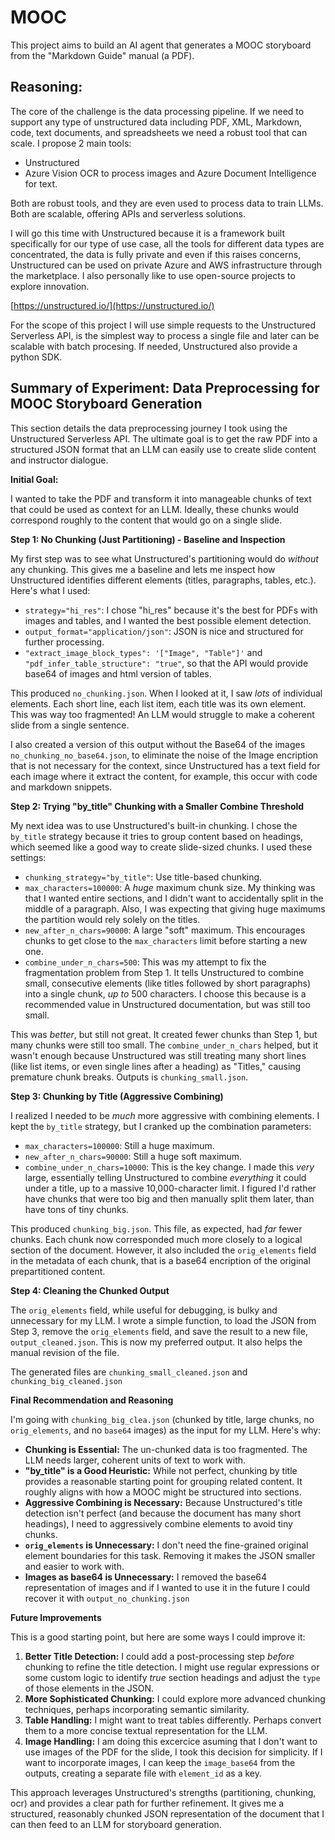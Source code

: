 # MOOC

This project aims to build an AI agent that generates a MOOC storyboard from the "Markdown Guide" manual (a PDF). 


## Reasoning:

The core of the challenge is the data processing pipeline. If we need to support any type of unstructured data including PDF, XML, Markdown, code, text documents, and spreadsheets we need a robust tool that can scale. I propose 2 main tools:

- Unstructured
- Azure Vision OCR to process images and Azure Document Intelligence for text.

Both are robust tools, and they are even used to process data to train LLMs. 
Both are scalable, offering APIs and serverless solutions.

I will go this time with Unstructured because it is a framework built specifically for our type of use case, all the tools for different data types are concentrated, the data is fully private and even if this raises concerns, Unstructured can be used on private Azure and AWS infrastructure through the marketplace. I also personally like to use open-source projects to explore innovation.

[https://unstructured.io/](https://unstructured.io/)

For the scope of this project I will use simple requests to the Unstructured Serverless API, is the simplest way to process a single file and later can be scalable with batch procesing. If needed, Unstructured also provide a python SDK. 

## Summary of Experiment: Data Preprocessing for MOOC Storyboard Generation
This section details the data preprocessing journey I took using the Unstructured Serverless API.  The ultimate goal is to get the raw PDF into a structured JSON format that an LLM can easily use to create slide content and instructor dialogue.

**Initial Goal:**

I wanted to take the PDF and transform it into manageable chunks of text that could be used as context for an LLM.  Ideally, these chunks would correspond roughly to the content that would go on a single slide.

**Step 1: No Chunking (Just Partitioning) - Baseline and Inspection**

My first step was to see what Unstructured's partitioning would do *without* any chunking. This gives me a baseline and lets me inspect how Unstructured identifies different elements (titles, paragraphs, tables, etc.).  Here's what I used:

*   `strategy="hi_res"`: I chose "hi_res" because it's the best for PDFs with images and tables, and I wanted the best possible element detection.
*   `output_format="application/json"`:  JSON is nice and structured for further processing.
*    `"extract_image_block_types": '["Image", "Table"]'` and `"pdf_infer_table_structure": "true"`, so that the API would provide base64 of images and html version of tables.

This produced `no_chunking.json`.  When I looked at it, I saw *lots* of individual elements. Each short line, each list item, each title was its own element.  This was way too fragmented!  An LLM would struggle to make a coherent slide from a single sentence.

I also created a version of this output without the Base64 of the images `no_chunking_no_base64.json`, to eliminate the noise of the Image encription that is not necessary for the context, since Unstructured has a text field for each image where it extract the content, for example, this occur with code and markdown snippets.

**Step 2:  Trying "by_title" Chunking with a Smaller Combine Threshold**

My next idea was to use Unstructured's built-in chunking.  I chose the `by_title` strategy because it tries to group content based on headings, which seemed like a good way to create slide-sized chunks. I used these settings:

*   `chunking_strategy="by_title"`:  Use title-based chunking.
*   `max_characters=100000`: A *huge* maximum chunk size. My thinking was that I wanted entire sections, and I didn't want to accidentally split in the middle of a paragraph. Also, I was expecting that giving huge maximums the partition would rely solely on the titles.
*   `new_after_n_chars=90000`:  A large "soft" maximum.  This encourages chunks to get close to the `max_characters` limit before starting a new one.
*   `combine_under_n_chars=500`:  This was my attempt to fix the fragmentation problem from Step 1.  It tells Unstructured to combine small, consecutive elements (like titles followed by short paragraphs) into a single chunk, *up to* 500 characters. I choose this because is a recommended value in Unstructured documentation, but was still too small.

This was *better*, but still not great.  It created fewer chunks than Step 1, but many chunks were still too small. The `combine_under_n_chars` helped, but it wasn't enough because Unstructured was still treating many short lines (like list items, or even single lines after a heading) as "Titles," causing premature chunk breaks. Outputs is `chunking_small.json`.

**Step 3: Chunking by Title (Aggressive Combining)**

I realized I needed to be *much* more aggressive with combining elements. I kept the `by_title` strategy, but I cranked up the combination parameters:

*   `max_characters=100000`:  Still a huge maximum.
*   `new_after_n_chars=90000`:  Still a huge soft maximum.
*   `combine_under_n_chars=10000`:  This is the key change.  I made this *very* large, essentially telling Unstructured to combine *everything* it could under a title, up to a massive 10,000-character limit.  I figured I'd rather have chunks that were too big and then manually split them later, than have tons of tiny chunks.

This produced `chunking_big.json`.  This file, as expected, had *far* fewer chunks.  Each chunk now corresponded much more closely to a logical section of the document.  However, it also included the `orig_elements` field in the metadata of each chunk, that is a base64 encription of the original prepartitioned content.

**Step 4: Cleaning the Chunked Output**

The `orig_elements` field, while useful for debugging, is bulky and unnecessary for my LLM. I wrote a simple function, to load the JSON from Step 3, remove the `orig_elements` field, and save the result to a new file, `output_cleaned.json`. This is now my preferred output. It also helps the manual revision of the file.

The generated files are `chunking_small_cleaned.json` and `chunking_big_cleaned.json`

**Final Recommendation and Reasoning**

I'm going with `chunking_big_clea.json` (chunked by title, large chunks, no `orig_elements`, and no `base64` images) as the input for my LLM. Here's why:

*   **Chunking is Essential:** The un-chunked data is too fragmented. The LLM needs larger, coherent units of text to work with.
*   **"by_title" is a Good Heuristic:**  While not perfect, chunking by title provides a reasonable starting point for grouping related content.  It roughly aligns with how a MOOC might be structured into sections.
*   **Aggressive Combining is Necessary:**  Because Unstructured's title detection isn't perfect (and because the document has many short headings), I need to aggressively combine elements to avoid tiny chunks.
*   **`orig_elements` is Unnecessary:**  I don't need the fine-grained original element boundaries for this task.  Removing it makes the JSON smaller and easier to work with.
*    **Images as base64 is Unnecessary:** I removed the base64 representation of images and if I wanted to use it in the future I could recover it with `output_no_chunking.json`

**Future Improvements**

This is a good starting point, but here are some ways I could improve it:

1.  **Better Title Detection:** I could add a post-processing step *before* chunking to refine the title detection.  I might use regular expressions or some custom logic to identify *true* section headings and adjust the `type` of those elements in the JSON.
2.  **More Sophisticated Chunking:** I could explore more advanced chunking techniques, perhaps incorporating semantic similarity.
3.  **Table Handling:** I might want to treat tables differently.  Perhaps convert them to a more concise textual representation for the LLM.
4.  **Image Handling:** I am doing this excercice asuming that I don't want to use images of the PDF for the slide, I took this decision for simplicity. If I want to incorporate images, I can keep the `image_base64` from the outputs, creating a separate file with `element_id` as a key.

This approach leverages Unstructured's strengths (partitioning, chunking, ocr) and provides a clear path for further refinement. It gives me a structured, reasonably chunked JSON representation of the document that I can then feed to an LLM for storyboard generation.

